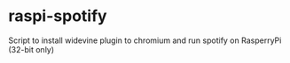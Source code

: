 # raspi-spotify
Script to install widevine plugin to chromium and run spotify on RasperryPi (32-bit only)
